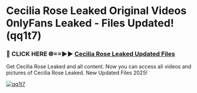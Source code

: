 # Cecilia Rose Leaked Original Videos 0nlyFans Leaked - Files Updated! (qq1t7)

<h3>🔴 CLICK HERE 🌐==►► <a href="https://tinyurl.com/2wckxsce" rel="nofollow">Cecilia Rose Leaked Updated Files</a></h3>

Get Cecilia Rose Leaked and all content. Now you can access all videos and pictures of Cecilia Rose Leaked. New Updated Files 2025!

[![qq1t7](https://i.imgur.com/AFduVYN.gif)](https://tinyurl.com/2wckxsce)
